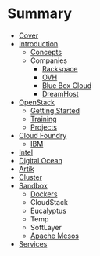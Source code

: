 # Summary

* [Cover](README.md)
* [Introduction](documentation/Introduction.md)
   * [Concepts](documentation/Concepts.md)
   * Companies
       * [Rackspace](documentation/Rackspace.md)
       * [OVH](documentation/Ovh.md)
       * [Blue Box Cloud](documentation/BlueBoxCloud.md)
       * [DreamHost](documentation/DreamHost.md)
* [OpenStack](documentation/OpenStack.md)
   * [Getting Started](documentation/OpenStackGettingStarted.md)
   * [Training](documentation/OpenStackTraining.md)
   * [Projects](documentation/OpenStackProjects.md)
* [Cloud Foundry](documentation/CloudFoundry.md)
   * [IBM](documentation/Ibm.md)
* [Intel](documentation/Intel.md)
* [Digital Ocean](documentation/DigitalOcean.md)
* [Artik](documentation/Artik.md)
* [Cluster](documentation/Cluster.md)
* [Sandbox](documentation/Sandbox.md)
   * [Dockers](documentation/Docker.md)
   * CloudStack
   * Eucalyptus
   * Temp
   * SoftLayer
   * [Apache Mesos](documentation/ApacheMesos.md)
* [Services](documentation/Services.md)

